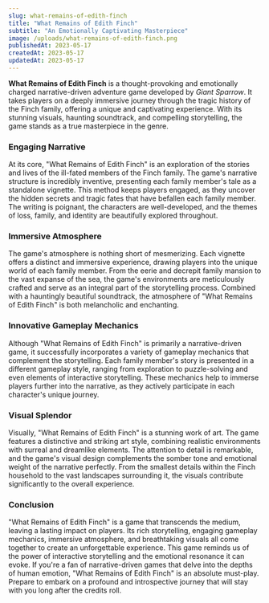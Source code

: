 ```yaml
---
slug: what-remains-of-edith-finch
title: "What Remains of Edith Finch"
subtitle: "An Emotionally Captivating Masterpiece"
image: /uploads/what-remains-of-edith-finch.png
publishedAt: 2023-05-17
createdAt: 2023-05-17
updatedAt: 2023-05-17
---
```


__What Remains of Edith Finch__ is a thought-provoking and emotionally charged narrative-driven adventure game developed by _Giant Sparrow_. It takes players on a deeply immersive journey through the tragic history of the Finch family, offering a unique and captivating experience. With its stunning visuals, haunting soundtrack, and compelling storytelling, the game stands as a true masterpiece in the genre.

### Engaging Narrative
At its core, "What Remains of Edith Finch" is an exploration of the stories and lives of the ill-fated members of the Finch family. The game's narrative structure is incredibly inventive, presenting each family member's tale as a standalone vignette. This method keeps players engaged, as they uncover the hidden secrets and tragic fates that have befallen each family member. The writing is poignant, the characters are well-developed, and the themes of loss, family, and identity are beautifully explored throughout.

### Immersive Atmosphere
The game's atmosphere is nothing short of mesmerizing. Each vignette offers a distinct and immersive experience, drawing players into the unique world of each family member. From the eerie and decrepit family mansion to the vast expanse of the sea, the game's environments are meticulously crafted and serve as an integral part of the storytelling process. Combined with a hauntingly beautiful soundtrack, the atmosphere of "What Remains of Edith Finch" is both melancholic and enchanting.

### Innovative Gameplay Mechanics
Although "What Remains of Edith Finch" is primarily a narrative-driven game, it successfully incorporates a variety of gameplay mechanics that complement the storytelling. Each family member's story is presented in a different gameplay style, ranging from exploration to puzzle-solving and even elements of interactive storytelling. These mechanics help to immerse players further into the narrative, as they actively participate in each character's unique journey.

### Visual Splendor
Visually, "What Remains of Edith Finch" is a stunning work of art. The game features a distinctive and striking art style, combining realistic environments with surreal and dreamlike elements. The attention to detail is remarkable, and the game's visual design complements the somber tone and emotional weight of the narrative perfectly. From the smallest details within the Finch household to the vast landscapes surrounding it, the visuals contribute significantly to the overall experience.

### Conclusion
"What Remains of Edith Finch" is a game that transcends the medium, leaving a lasting impact on players. Its rich storytelling, engaging gameplay mechanics, immersive atmosphere, and breathtaking visuals all come together to create an unforgettable experience. This game reminds us of the power of interactive storytelling and the emotional resonance it can evoke. If you're a fan of narrative-driven games that delve into the depths of human emotion, "What Remains of Edith Finch" is an absolute must-play. Prepare to embark on a profound and introspective journey that will stay with you long after the credits roll.
